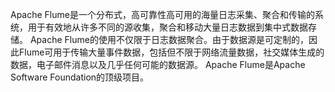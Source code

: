  Apache Flume是一个分布式，高可靠性高可用的海量日志采集、聚合和传输的系统，用于有效地从许多不同的源收集，聚合和移动大量日志数据到集中式数据存储。
        Apache Flume的使用不仅限于日志数据聚合。由于数据源是可定制的，因此Flume可用于传输大量事件数据，包括但不限于网络流量数据，社交媒体生成的数据，电子邮件消息以及几乎任何可能的数据源。 Apache Flume是Apache Software Foundation的顶级项目。

